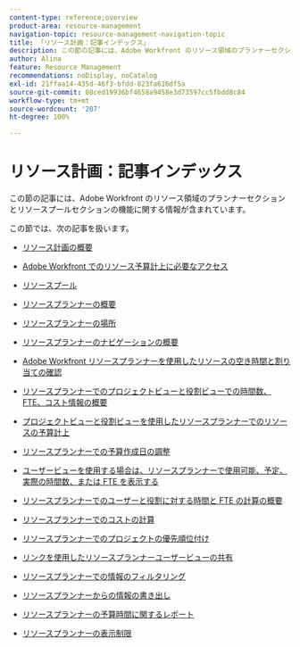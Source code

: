 ```yaml
---
content-type: reference;overview
product-area: resource-management
navigation-topic: resource-management-navigation-topic
title: 「リソース計画：記事インデックス」
description: この節の記事には、Adobe Workfront のリソース領域のプランナーセクションとリソースプールセクションの機能に関する情報が含まれています。
author: Alina
feature: Resource Management
recommendations: noDisplay, noCatalog
exl-id: 21ffaa14-435d-46f3-bfdd-823fa616df5a
source-git-commit: 08ced19936bf4658a9458e3d73597cc5fbdd8c84
workflow-type: tm+mt
source-wordcount: '207'
ht-degree: 100%

---
```


# リソース計画：記事インデックス

<!-- Audited: 2/2024 -->

この節の記事には、Adobe Workfront のリソース領域のプランナーセクションとリソースプールセクションの機能に関する情報が含まれています。

この節では、次の記事を扱います。

* [リソース計画の概要](../../resource-mgmt/resource-planning/get-started-resource-planning.md)
* [Adobe Workfront でのリソース予算計上に必要なアクセス](../../resource-mgmt/resource-planning/access-needed-to-budget-resources.md)
* [リソースプール](../../resource-mgmt/resource-planning/resource-pools/resource-pools.md)
* [リソースプランナーの概要](../../resource-mgmt/resource-planning/get-started-resource-planner.md)
* [リソースプランナーの場所](../../resource-mgmt/resource-planning/locate-resource-planner.md)
* [リソースプランナーのナビゲーションの概要](../../resource-mgmt/resource-planning/resource-planner-navigation.md)
* [Adobe Workfront リソースプランナーを使用したリソースの空き時間と割り当ての確認](../../resource-mgmt/resource-planning/resource-availability-allocation-resource-planner.md)
* [リソースプランナーでのプロジェクトビューと役割ビューでの時間数、FTE、コスト情報の概要](../../resource-mgmt/resource-planning/overview-of-planner-hour-fte-cost-information-in-role-project-views.md)
* [プロジェクトビューと役割ビューを使用したリソースプランナーでのリソースの予算計上](../../resource-mgmt/resource-planning/budget-resources-project-role-views-resource-planner.md)
* [リソースプランナーでの予算作成日の調整](../../resource-mgmt/resource-planning/adjust-budgeting-dates.md)
* [ユーザービューを使用する場合は、リソースプランナーで使用可能、予定、実際の時間数、または FTE を表示する](../../resource-mgmt/resource-planning/view-hours-fte-user-view-resource-planner.md)
* [リソースプランナーでのユーザーと役割に対する時間と FTE の計算の概要](../../resource-mgmt/resource-planning/calculate-hours-fte-for-users-roles-resource-planner.md)
* [リソースプランナーでのコストの計算](../../resource-mgmt/resource-planning/calculate-costs-resource-planner.md)
* [リソースプランナーでのプロジェクトの優先順位付け](../../resource-mgmt/resource-planning/prioritize-projects-resource-planner.md)
* [リンクを使用したリソースプランナーユーザービューの共有](../../resource-mgmt/resource-planning/share-resource-planner-with-link.md)
* [リソースプランナーでの情報のフィルタリング](../../resource-mgmt/resource-planning/filter-resource-planner.md)
* [リソースプランナーからの情報の書き出し](../../resource-mgmt/resource-planning/export-resource-planner.md)
* [リソースプランナーの予算時間に関するレポート](../../resource-mgmt/resource-planning/report-on-budgeted-hours.md)
* [リソースプランナーの表示制限](../../resource-mgmt/resource-planning/resource-planner-display-limitations.md)

  <!--
  <li data-mc-conditions="QuicksilverOrClassic.Draft mode"><a href="../../resource-mgmt/resource-planning/track-user-utilization.md" class="MCXref xref" xrefformat="{para}">Track User Utilization information</a> </li>
  -->

  <!--
  <li data-mc-conditions="QuicksilverOrClassic.Draft mode"><a href="../../resource-mgmt/resource-planning/budget-by-project-resource-planner-d.md" class="MCXref xref" xrefformat="{para}">Budget resources by project in the Resource Planner</a> </li>
  -->

  <!--
  <li data-mc-conditions="QuicksilverOrClassic.Draft mode"><a href="../../resource-mgmt/resource-planning/budget-by-role-resource-planner-d.md" class="MCXref xref" xrefformat="{para}">Budget resources by role in the Resource Planner </a> </li>
  -->

  <!--
  <li data-mc-conditions="QuicksilverOrClassic.Draft mode"><a href="../../resource-mgmt/resource-planning/view-projects-roles-users-resource-planner.md" class="MCXref xref" xrefformat="{para}">View projects, roles, and users using the Resource Planner</a> </li>
  -->

  <!--
  <li data-mc-conditions="QuicksilverOrClassic.Draft mode"><a href="../../resource-mgmt/resource-planning/manage-resource-planner-d.md" class="MCXref xref" xrefformat="{para}">Manage resources in the Resource Planner</a> </li>
  -->

  <!--
  <li data-mc-conditions="QuicksilverOrClassic.Draft mode"><a href="../../resource-mgmt/resource-planning/resource-planner-overview-d.md" class="MCXref xref" xrefformat="{para}">Overview of the areas of the Resource Planner</a> </li>
  -->
